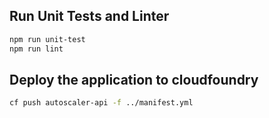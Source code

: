 ## Run Unit Tests and Linter 
```sh
npm run unit-test
npm run lint
```

## Deploy the application to cloudfoundry 
```sh
cf push autoscaler-api -f ../manifest.yml
```